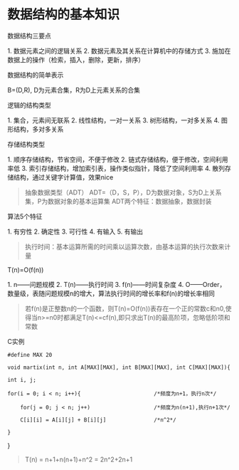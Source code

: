 数据结构的基本知识
==============

<p>数据结构三要点</p>
1. 数据元素之间的逻辑关系
2. 数据元素及其关系在计算机中的存储方式
3. 施加在数据上的操作（检索，插入，删除，更新，排序）

<p>数据结构的简单表示</p>
B=(D,R), D为元素合集，R为D上元素关系的合集

<p>逻辑的结构类型</p>
1. 集合，元素间无联系
2. 线性结构，一对一关系
3. 树形结构，一对多关系
4. 图形结构，多对多关系

<p>存储结构类型</p>
1. 顺序存储结构，节省空间，不便于修改
2. 链式存储结构，便于修改，空间利用率低
3. 索引存储结构，增加索引表，操作类似指针，降低了空间利用率
4. 散列存储结构，通过关键字计算值，效果nice

>抽象数据类型（ADT）
ADT=（D，S，P），D为数据对象，S为D上关系集，P为数据对象的基本运算集
ADT两个特征：数据抽象，数据封装

<p>算法5个特征</p>
1. 有穷性
2. 确定性
3. 可行性
4. 有输入
5. 有输出

>执行时间：基本运算所需的时间乘以运算次数，由基本运算的执行次数来计量

<p>T(n)=O(f(n))</p>
1. n——问题规模
2. T(n)——执行时间
3. f(n)——时间复杂度
4. O——Order，数量级，表随问题规模n的增大，算法执行时间的增长率和f(n)的增长率相同

>若f(n)是正整数n的一个函数，则T(n)=O(f(n))表存在一个正的常数c和n0,使得当n>=n0时都满足T(n)<=cf(n),即只求出T(n)的最高阶项，忽略低阶项和常数


<p>C实例</p>

```#define MAX 20```

```void martix(int n, int A[MAX][MAX], int B[MAX][MAX], int C[MAX][MAX]){```

    int i, j;

    for(i = 0; i < n; i++){                       /*频度为n+1，执行n次*/

        for(j = 0; j < n; j++)                    /*频度为n(n+1),执行n+1次*/

        C[i][i] = A[i][j] + B[i][j]               /*n^2*/

    }

}

>T(n) = n+1+n(n+1)+n^2 = 2n^2+2n+1



